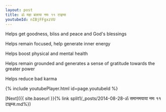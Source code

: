 ```yaml
---
layout: post
title: ॐ महा बलाया नमः ११ टाइम्स
youtubeId: nIBjFFgxzVU
---
```

 
 
Helps get goodness, bliss and peace and God's blessings
 
Helps remain focused, help generate inner energy 
 
Helps boost physical and mental health 
 
Helps remain grounded and generates a sense of gratitude towards the greater power 
 
Helps reduce bad karma
 
 
 
 


{% include youtubePlayer.html id=page.youtubeId %}
 
[Next]({{ site.baseurl }}{% link  split1/_posts/2014-08-28-ॐ समानमयाया नमः ११ टाइम्स.md%})
 
